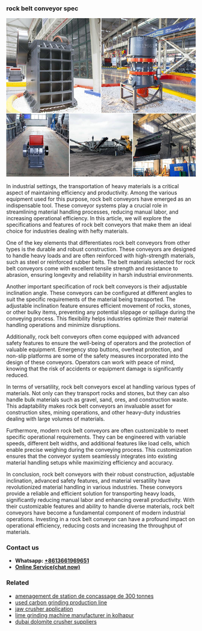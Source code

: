 <h3>rock belt conveyor spec</h3><img src='1708408515.jpg' alt=''><p>In industrial settings, the transportation of heavy materials is a critical aspect of maintaining efficiency and productivity. Among the various equipment used for this purpose, rock belt conveyors have emerged as an indispensable tool. These conveyor systems play a crucial role in streamlining material handling processes, reducing manual labor, and increasing operational efficiency. In this article, we will explore the specifications and features of rock belt conveyors that make them an ideal choice for industries dealing with hefty materials.</p><p>One of the key elements that differentiates rock belt conveyors from other types is the durable and robust construction. These conveyors are designed to handle heavy loads and are often reinforced with high-strength materials, such as steel or reinforced rubber belts. The belt materials selected for rock belt conveyors come with excellent tensile strength and resistance to abrasion, ensuring longevity and reliability in harsh industrial environments.</p><p>Another important specification of rock belt conveyors is their adjustable inclination angle. These conveyors can be configured at different angles to suit the specific requirements of the material being transported. The adjustable inclination feature ensures efficient movement of rocks, stones, or other bulky items, preventing any potential slippage or spillage during the conveying process. This flexibility helps industries optimize their material handling operations and minimize disruptions.</p><p>Additionally, rock belt conveyors often come equipped with advanced safety features to ensure the well-being of operators and the protection of valuable equipment. Emergency stop buttons, overheat protection, and non-slip platforms are some of the safety measures incorporated into the design of these conveyors. Operators can work with peace of mind, knowing that the risk of accidents or equipment damage is significantly reduced.</p><p>In terms of versatility, rock belt conveyors excel at handling various types of materials. Not only can they transport rocks and stones, but they can also handle bulk materials such as gravel, sand, ores, and construction waste. This adaptability makes rock belt conveyors an invaluable asset for construction sites, mining operations, and other heavy-duty industries dealing with large volumes of materials.</p><p>Furthermore, modern rock belt conveyors are often customizable to meet specific operational requirements. They can be engineered with variable speeds, different belt widths, and additional features like load cells, which enable precise weighing during the conveying process. This customization ensures that the conveyor system seamlessly integrates into existing material handling setups while maximizing efficiency and accuracy.</p><p>In conclusion, rock belt conveyors with their robust construction, adjustable inclination, advanced safety features, and material versatility have revolutionized material handling in various industries. These conveyors provide a reliable and efficient solution for transporting heavy loads, significantly reducing manual labor and enhancing overall productivity. With their customizable features and ability to handle diverse materials, rock belt conveyors have become a fundamental component of modern industrial operations. Investing in a rock belt conveyor can have a profound impact on operational efficiency, reducing costs and increasing the throughput of materials.</p><h3>Contact us</h3><ul><li><strong>Whatsapp:&nbsp;<a href="https://wa.me/8613661969651">+8613661969651</a></strong></li><li><a href="https://swt.shibang-china.com/?git&amp;zhl&amp;rock belt conveyor spec"><strong>Online Service(chat now)</strong></a></li></ul><h3>Related</h3><ul><li><a href='amenagement de station de concassage de 300 tonnes.md'>amenagement de station de concassage de 300 tonnes</a></li><li><a href='used carbon grinding production line.md'>used carbon grinding production line</a></li><li><a href='jaw crusher application.md'>jaw crusher application</a></li><li><a href='lime grinding machine manufacturer in kolhapur.md'>lime grinding machine manufacturer in kolhapur</a></li><li><a href='dubai dolomite crusher suppliers.md'>dubai dolomite crusher suppliers</a></li></ul>